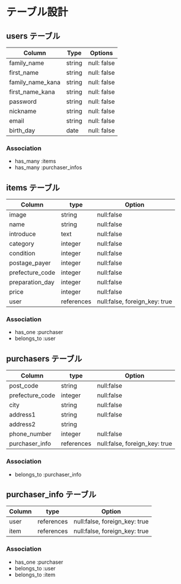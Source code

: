 # テーブル設計

## users テーブル

| Column                | Type   | Options     |
| --------------------- | ------ | ----------- |
| family_name           | string | null: false |
| first_name            | string | null: false |
| family_name_kana      | string | null: false |
| first_name_kana       | string | null: false |
| password              | string | null: false |
| nickname              | string | null: false |
| email                 | string | null: false |
| birth_day             | date   | null: false |

### Association

- has_many :items
- has_many :purchaser_infos

## items テーブル

| Column          | type       | Option                        |
| --------------- | ---------- | ----------------------------- |
| image           | string     | null:false                    |
| name            | string     | null:false                    |
| introduce       | text       | null:false                    |
| category        | integer    | null:false                    |
| condition       | integer    | null:false                    |
| postage_payer   | integer    | null:false                    |
| prefecture_code | integer    | null:false                    |
| preparation_day | integer    | null:false                    |
| price           | integer    | null:false                    |
| user            | references | null:false, foreign_key: true |

### Association

- has_one :purchaser
- belongs_to :user

##  purchasers テーブル

| Column          | type       | Option                        |
| --------------- | ---------- | ----------------------------- |
| post_code       | string     | null:false                    |
| prefecture_code | integer    | null:false                    |
| city            | string     | null:false                    |
| address1        | string     | null:false                    |
| address2        | string     |                               |
| phone_number    | integer    | null:false                    |
| purchaser_info  | references | null:false, foreign_key: true |

### Association

- belongs_to :purchaser_info

## purchaser_info テーブル

| Column       | type       | Option                        |
| ------------ | ---------- | ----------------------------- |
| user         | references | null:false, foreign_key: true |
| item         | references | null:false, foreign_key: true |

### Association

- has_one :purchaser
- belongs_to :user
- belongs_to :item